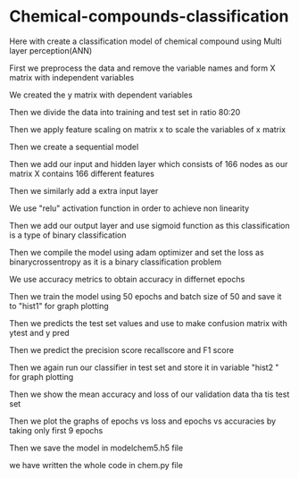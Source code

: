 # Chemical-compounds-classification

Here with create a classification model of chemical compound using Multi layer perception(ANN) 

First we preprocess the data and remove the variable names and form X matrix with independent variables

We created the y matrix with dependent variables

Then we divide the data into training and test set in ratio 80:20

Then we apply feature scaling on matrix x to scale the variables of x matrix

Then we create a sequential model

Then we add our input and hidden layer which consists of 166 nodes as our matrix X contains 166 different features

Then we similarly add a extra input layer 

We use "relu" activation function in order to achieve non linearity

Then we add our output layer and use sigmoid function as this classification is a type of binary classification

Then we compile the model using adam optimizer and set the loss as binarycrossentropy as it is a binary classification problem

We use accuracy metrics to obtain accuracy in differnet epochs

Then we train the model using 50 epochs and batch size of 50 and save it to "hist1" for graph plotting

Then we predicts the test set values and use to make  confusion matrix with ytest and y pred 

Then we predict the precision score recallscore and F1 score

Then we again run our classifier in test set and store it in variable "hist2 " for graph plotting

Then we show the mean accuracy and loss of our validation data  tha tis test set

Then we plot the graphs of epochs vs loss and epochs vs accuracies by taking only first 9 epochs 

Then we save the model in modelchem5.h5 file

we have written the whole code in chem.py file
